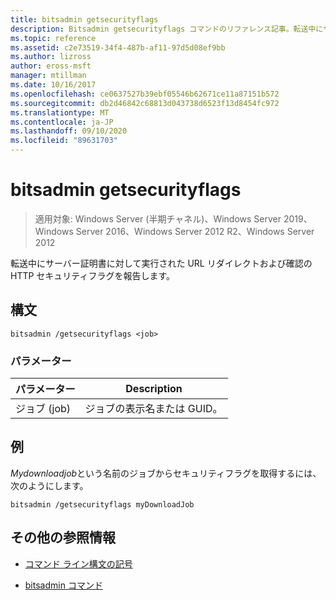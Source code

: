 ```yaml
---
title: bitsadmin getsecurityflags
description: Bitsadmin getsecurityflags コマンドのリファレンス記事。転送中にサーバー証明書に対して実行される URL リダイレクトとチェックの HTTP セキュリティフラグを報告します。
ms.topic: reference
ms.assetid: c2e73519-34f4-487b-af11-97d5d08ef9bb
ms.author: lizross
author: eross-msft
manager: mtillman
ms.date: 10/16/2017
ms.openlocfilehash: ce0637527b39ebf05546b62671ce11a87151b572
ms.sourcegitcommit: db2d46842c68813d043738d6523f13d8454fc972
ms.translationtype: MT
ms.contentlocale: ja-JP
ms.lasthandoff: 09/10/2020
ms.locfileid: "89631703"
---
```

# <a name="bitsadmin-getsecurityflags"></a>bitsadmin getsecurityflags

> 適用対象: Windows Server (半期チャネル)、Windows Server 2019、Windows Server 2016、Windows Server 2012 R2、Windows Server 2012

転送中にサーバー証明書に対して実行された URL リダイレクトおよび確認の HTTP セキュリティフラグを報告します。

## <a name="syntax"></a>構文

```
bitsadmin /getsecurityflags <job>
```

### <a name="parameters"></a>パラメーター

| パラメーター | Description |
| -------------- | -------------- |
| ジョブ (job) | ジョブの表示名または GUID。 |

## <a name="examples"></a>例

*Mydownloadjob*という名前のジョブからセキュリティフラグを取得するには、次のようにします。

```
bitsadmin /getsecurityflags myDownloadJob
```

## <a name="additional-references"></a>その他の参照情報

- [コマンド ライン構文の記号](command-line-syntax-key.md)

- [bitsadmin コマンド](bitsadmin.md)
